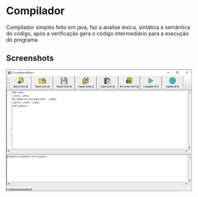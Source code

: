 # Compilador

Compilador simples feito em java, faz a análise léxica, sintática e semântica do código, após a verificação gera o código intermediário para a execução do programa.

## Screenshots

![interface](screenshots/interface.png)